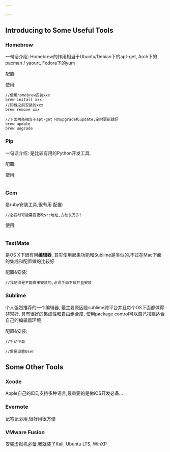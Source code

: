 ```yaml
---

---
```


## 


## Introducing to Some Useful Tools


### Homebrew 

一句话介绍: Homebrew的作用相当于Ubuntu/Debian下的apt-get, Arch下的pacman / yaourt, Fedora下的yum

配置:

使用:
```
//使用homebrew安装xxx
brew install xxx 
//卸载之前安装的xxx
brew remove xxx

//下面两条相当于apt-get下的upgrade和update,定时更新就好
brew update
brew uograde
```


### Pip

一句话介绍: 是比较有用的Python开发工具, 

配置:

使用:
```
```

### Gem

是ruby安装工具,很有用
配置:
```
//必要时可能需要更改src地址,方校长万岁!

```

使用:
```

```

### TextMate

是OS X下很有用**编辑器**, 其实使用起来功能和Sublime是类似的,不过在Mac下面的集成和配置做的比较好

配置&安装:
```
//我记得是不能直接安装的,必须手动下载并且安装
```


### Sublime 

个人强烈推荐的一个编辑器, 最主要原因是sublime跨平台并且每个OS下面都做得非常好, 具有很好的集成性和自由组合度, 使用package control可以自己搭建适合自己的编辑器环境

配置&安装:
```
//手动下载

//需要设置User
```

## Some Other Tools

### Xcode

Apple自己的IDE,支持多种语言,最重要的是做iOS开发必备...


### Evernote

记笔记必用,很好用很方便

### VMware Fusion

安装虚拟机必备,我就装了Kali, Ubuntu LTS, WinXP
